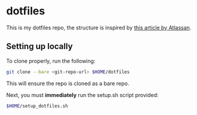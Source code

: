 # dotfiles

This is my dotfiles repo, the structure is inspired by [this article by Atlassan](https://www.atlassian.com/git/tutorials/dotfiles).

## Setting up locally

To clone properly, run the following:

```bash
git clone --bare <git-repo-url> $HOME/dotfiles
```

This will ensure the repo is cloned as a bare repo.

Next, you must __immediately__ run the setup.sh script provided:

```bash
$HOME/setup_dotfiles.sh
```

